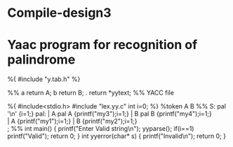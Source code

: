# Compile-design3
# Yaac program for recognition of palindrome
%{
#include "y.tab.h"
%}

%%
a return A;
b return B;
. return *yytext;
%%
YACC file

%{
#include<stdio.h>
#include "lex.yy.c"
int i=0;
%}
%token A B
%%
S: pal '\n' {i=1;}
pal:
   | A pal A {printf("my3");i=1;}
   | B pal B {printf("my4");i=1;}       
   | A {printf("my1");i=1;}
   | B {printf("my2");i=1;}         
   ;
%%
int main()
{
    printf("Enter Valid string\n");
    yyparse();
    if(i==1)
    printf("Valid");
    return 0;
}
int yyerror(char* s)
{
    printf("Invalid\n");
    return 0;
}
